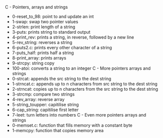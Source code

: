 C - Pointers, arrays and strings
* 0-reset_to_98: point to and update an int
* 1-swap: swap two pointer values
* 2-strlen: print length of a string
* 3-puts: prints string to standard output
* 4-print_rev: prints a string, in reverse, followed by a new line
* 5-rev_string: reverses a string
* 6-puts2.c: prints every other character of a string
* 7-puts_half: prints half a string
* 8-print_array: prints arrays
* 9-strcpy: string copy
* 100-atoi: converts a string to an integer
C - More pointers arrays and strings
* 0-strcat: appends the src string to the dest string
* 1-strncat.c: appends up to n characters from src string to the dest string
* 2-strncat: copies up to n characters from the src string to the dest string
* 3-strcmp: compare two strings
* 4-rev_array: reverse array
* 5-string_toupper: capitilise string
* 6-cap_string: capitilise first letter
* 7-leet: turn letters into numbers
C - Even more pointers arrays and strings
* 0-memset.c: function that fills memory with a constant byte
* 1-memcpy: function that copies memory area

